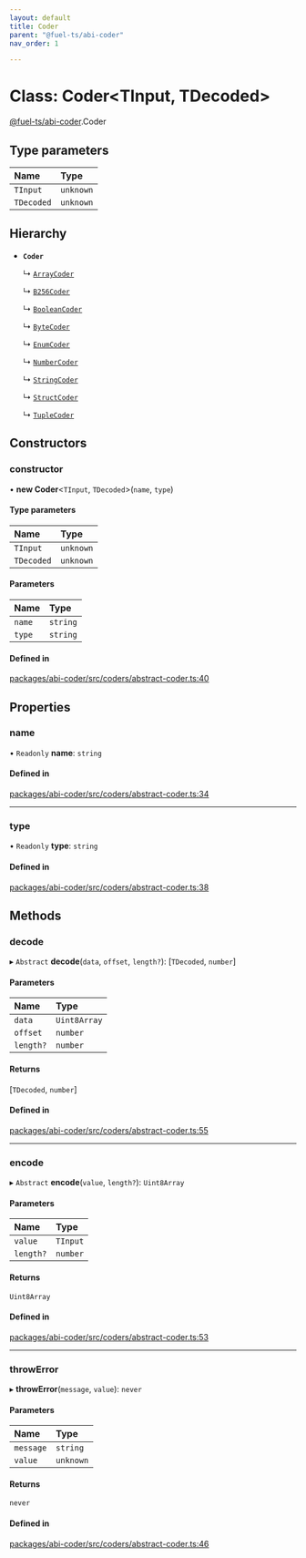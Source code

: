 ```yaml
---
layout: default
title: Coder
parent: "@fuel-ts/abi-coder"
nav_order: 1

---
```


# Class: Coder<TInput, TDecoded\>

[@fuel-ts/abi-coder](../index.md).Coder

## Type parameters

| Name | Type |
| :------ | :------ |
| `TInput` | `unknown` |
| `TDecoded` | `unknown` |

## Hierarchy

- **`Coder`**

  ↳ [`ArrayCoder`](ArrayCoder.md)

  ↳ [`B256Coder`](B256Coder.md)

  ↳ [`BooleanCoder`](BooleanCoder.md)

  ↳ [`ByteCoder`](ByteCoder.md)

  ↳ [`EnumCoder`](EnumCoder.md)

  ↳ [`NumberCoder`](NumberCoder.md)

  ↳ [`StringCoder`](StringCoder.md)

  ↳ [`StructCoder`](StructCoder.md)

  ↳ [`TupleCoder`](TupleCoder.md)

## Constructors

### constructor

• **new Coder**<`TInput`, `TDecoded`\>(`name`, `type`)

#### Type parameters

| Name | Type |
| :------ | :------ |
| `TInput` | `unknown` |
| `TDecoded` | `unknown` |

#### Parameters

| Name | Type |
| :------ | :------ |
| `name` | `string` |
| `type` | `string` |

#### Defined in

[packages/abi-coder/src/coders/abstract-coder.ts:40](https://github.com/FuelLabs/fuels-ts/blob/master/packages/abi-coder/src/coders/abstract-coder.ts#L40)

## Properties

### name

• `Readonly` **name**: `string`

#### Defined in

[packages/abi-coder/src/coders/abstract-coder.ts:34](https://github.com/FuelLabs/fuels-ts/blob/master/packages/abi-coder/src/coders/abstract-coder.ts#L34)

___

### type

• `Readonly` **type**: `string`

#### Defined in

[packages/abi-coder/src/coders/abstract-coder.ts:38](https://github.com/FuelLabs/fuels-ts/blob/master/packages/abi-coder/src/coders/abstract-coder.ts#L38)

## Methods

### decode

▸ `Abstract` **decode**(`data`, `offset`, `length?`): [`TDecoded`, `number`]

#### Parameters

| Name | Type |
| :------ | :------ |
| `data` | `Uint8Array` |
| `offset` | `number` |
| `length?` | `number` |

#### Returns

[`TDecoded`, `number`]

#### Defined in

[packages/abi-coder/src/coders/abstract-coder.ts:55](https://github.com/FuelLabs/fuels-ts/blob/master/packages/abi-coder/src/coders/abstract-coder.ts#L55)

___

### encode

▸ `Abstract` **encode**(`value`, `length?`): `Uint8Array`

#### Parameters

| Name | Type |
| :------ | :------ |
| `value` | `TInput` |
| `length?` | `number` |

#### Returns

`Uint8Array`

#### Defined in

[packages/abi-coder/src/coders/abstract-coder.ts:53](https://github.com/FuelLabs/fuels-ts/blob/master/packages/abi-coder/src/coders/abstract-coder.ts#L53)

___

### throwError

▸ **throwError**(`message`, `value`): `never`

#### Parameters

| Name | Type |
| :------ | :------ |
| `message` | `string` |
| `value` | `unknown` |

#### Returns

`never`

#### Defined in

[packages/abi-coder/src/coders/abstract-coder.ts:46](https://github.com/FuelLabs/fuels-ts/blob/master/packages/abi-coder/src/coders/abstract-coder.ts#L46)
